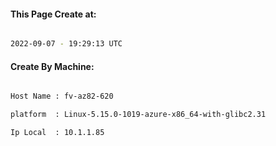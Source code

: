 
   
#### This Page Create at:

```bash

2022-09-07 - 19:29:13 UTC

```

#### Create By Machine:

```bash

Host Name : fv-az82-620

platform  : Linux-5.15.0-1019-azure-x86_64-with-glibc2.31

Ip Local  : 10.1.1.85

```

